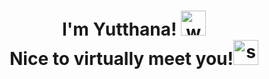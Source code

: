 <h1 align="center"> 
<!-- <img src="https://media.giphy.com/media/M9gbBd9nbDrOTu1Mqx/giphy.gif" width="auto" height="200" alt="waving hand"/> -->
  I'm Yutthana! <img src="https://media.giphy.com/media/hvRJCLFzcasrR4ia7z/giphy.gif" width="40" height="40" alt="waving hand" /> 
  <br>
  Nice to virtually meet you!<img src="https://media.giphy.com/media/MKhurBsDHFPEDiipWx/giphy.gif" width="40" height="40" alt="smiling face"/>
  
</h1>

